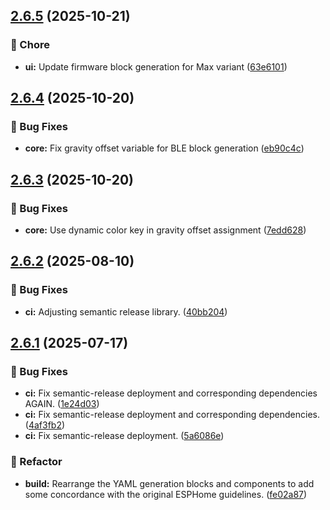 ## [2.6.5](https://github.com/bananabrewery/TiltSenseFirmwareBuilder/compare/v2.6.4...v2.6.5) (2025-10-21)

### 🔨 Chore

* **ui:** Update firmware block generation for Max variant ([63e6101](https://github.com/bananabrewery/TiltSenseFirmwareBuilder/commit/63e61019473a2d9582c7a0b4b544f9b8e006b943))

## [2.6.4](https://github.com/bananabrewery/TiltSenseFirmwareBuilder/compare/v2.6.3...v2.6.4) (2025-10-20)

### 🐛 Bug Fixes

- **core:** Fix gravity offset variable for BLE block generation ([eb90c4c](https://github.com/bananabrewery/TiltSenseFirmwareBuilder/commit/eb90c4c77e5c831fed104e3301fe9efa154aea3d))

## [2.6.3](https://github.com/bananabrewery/TiltSenseFirmwareBuilder/compare/v2.6.2...v2.6.3) (2025-10-20)

### 🐛 Bug Fixes

- **core:** Use dynamic color key in gravity offset assignment ([7edd628](https://github.com/bananabrewery/TiltSenseFirmwareBuilder/commit/7edd628bbc07610be0a9de8b651e10124870b831))

## [2.6.2](https://github.com/bananabrewery/TiltSenseFirmwareBuilder/compare/v2.6.1...v2.6.2) (2025-08-10)

### 🐛 Bug Fixes

- **ci:** Adjusting semantic release library. ([40bb204](https://github.com/bananabrewery/TiltSenseFirmwareBuilder/commit/40bb204bd320532c2600511292cfe01915e1631c))

## [2.6.1](https://github.com/bananabrewery/TiltSenseFirmwareBuilder/compare/v2.6.0...v2.6.1) (2025-07-17)

### 🐛 Bug Fixes

- **ci:** Fix semantic-release deployment and corresponding dependencies AGAIN. ([1e24d03](https://github.com/bananabrewery/TiltSenseFirmwareBuilder/commit/1e24d0384881e1384b3894da4c6ff39fbea0e559))
- **ci:** Fix semantic-release deployment and corresponding dependencies. ([4af3fb2](https://github.com/bananabrewery/TiltSenseFirmwareBuilder/commit/4af3fb269ccd272b962679581e5ad9b19a34a094))
- **ci:** Fix semantic-release deployment. ([5a6086e](https://github.com/bananabrewery/TiltSenseFirmwareBuilder/commit/5a6086e24a17d9e176d92c1a51bfd604d08700a9))

### 🧹 Refactor

- **build:** Rearrange the YAML generation blocks and components to add some concordance with the original ESPHome guidelines. ([fe02a87](https://github.com/bananabrewery/TiltSenseFirmwareBuilder/commit/fe02a875980e104b83483e5b3b3ef7c9baf9c34b))
